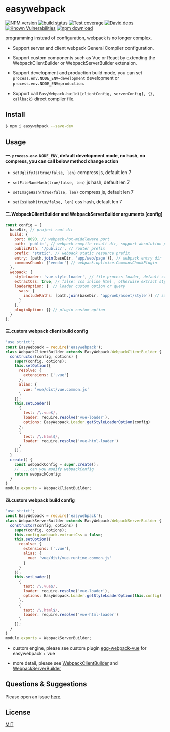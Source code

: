 # easywebpack

[![NPM version][npm-image]][npm-url]
[![build status][travis-image]][travis-url]
[![Test coverage][codecov-image]][codecov-url]
[![David deps][david-image]][david-url]
[![Known Vulnerabilities][snyk-image]][snyk-url]
[![npm download][download-image]][download-url]

[npm-image]: https://img.shields.io/npm/v/easywebpack.svg?style=flat-square
[npm-url]: https://npmjs.org/package/easywebpack
[travis-image]: https://img.shields.io/travis/hubcarl/easywebpack.svg?style=flat-square
[travis-url]: https://travis-ci.org/hubcarl/easywebpack
[codecov-image]: https://img.shields.io/codecov/c/github/hubcarl/easywebpack.svg?style=flat-square
[codecov-url]: https://codecov.io/github/hubcarl/easywebpack?branch=master
[david-image]: https://img.shields.io/david/hubcarl/easywebpack.svg?style=flat-square
[david-url]: https://david-dm.org/hubcarl/easywebpack
[snyk-image]: https://snyk.io/test/npm/easywebpack/badge.svg?style=flat-square
[snyk-url]: https://snyk.io/test/npm/easywebpack
[download-image]: https://img.shields.io/npm/dm/easywebpack.svg?style=flat-square
[download-url]: https://npmjs.org/package/easywebpack

programming instead of configuration, webpack is no longer complex.

- Support server and client webpack General Compiler configuration.

- Support custom components such as Vue or React by extending the WebpackClientBuilder or WebpackServerBuilder extension.

- Support development and production build mode, you can set `process.env.NODE_ENV=development` development or `process.env.NODE_ENV=production`.

- Support call `EasyWebpack.build([clientConfig, serverConfig], {}, callback)` direct compiler file.


## Install

```bash
$ npm i easywebpack --save-dev
```

## Usage

#### 一. `process.env.NODE_ENV`, default development mode, no hash, no compress, you can call below method change action

- `setUglifyJs(true/false, len)`  compress js, default len 7

- `setFileNameHash(true/false, len)`  js hash, default len 7

- `setImageHash(true/false, len)`  compress js, default len 7

- `setCssHash(true/false, len)`  css hash, default len 7


#### 二.WebpackClientBuilder and WebpackServerBuilder arguments [config]

```js
const config = {
  baseDir, // project root dir
  build: {
    port: 8090, // webpack-hot-middleware port
    path: 'public', // webpack compile result dir, support absolution path
    publicPath: '/public/', // router prefix
    prefix: 'static', // webpack static resource prefix
    entry: [path.join(baseDir, 'app/web/page')], // webpack entry dir
    commonsChunk: ['vendor'] // webpack.optimize.CommonsChunkPlugin
  },
  webpack: {
    styleLoader: 'vue-style-loader', // file process loader, default style-loader
    extractCss: true, // false: css inline html , otherwise extract style in css file
    loaderOption: {  // loader custom option or query
      sass: {
        includePaths: [path.join(baseDir, 'app/web/asset/style')] // sass @import search dir
      }
    },
    pluginOption: {} // plugin custom option
  }
};
```

#### 三.custom webpack client build config

```js
'use strict';
const EasyWebpack = require('easywebpack');
class WebpackClientBuilder extends EasyWebpack.WebpackClientBuilder {
  constructor(config, options) {
    super(config, options);
    this.setOption({
      resolve: {
        extensions: ['.vue']
      },
      alias: {
        vue: 'vue/dist/vue.common.js'
      }
    });
    this.setLoader([
      {
        test: /\.vue$/,
        loader: require.resolve('vue-loader'),
        options: EasyWebpack.Loader.getStyleLoaderOption(config)
      },
      {
        test: /\.html$/,
        loader: require.resolve('vue-html-loader')
      }
    ]);
  }
  create() {
    const webpackConfig = super.create();
    // ....can you modify webpackConfig
    return webpackConfig;
  }
}
module.exports = WebpackClientBuilder;
```

#### 四.custom webpack build config

```js
'use strict';
const EasyWebpack = require('easywebpack');
class WebpackServerBuilder extends EasyWebpack.WebpackServerBuilder {
  constructor(config, options) {
    super(config, options);
    this.config.webpack.extractCss = false;
    this.setOption({
      resolve: {
        extensions: ['.vue'],
        alias: {
          vue: 'vue/dist/vue.runtime.common.js'
        }
      }
    });
    this.setLoader([
      {
        test: /\.vue$/,
        loader: require.resolve('vue-loader'),
        options: EasyWebpack.Loader.getStyleLoaderOption(this.config)
      },
      {
        test: /\.html$/,
        loader: require.resolve('vue-html-loader')
      }
    ]);
  }
}
module.exports = WebpackServerBuilder;
```

- custom engine, please see custom plugin [egg-webpack-vue](https://github.com/hubcarl/egg-webpack-vue) for easywebpack + vue

- more detail, please see [WebpackClientBuilder](https://github.com/hubcarl/easywebpack/clent) and [WebpackServerBuilder](https://github.com/hubcarl/easywebpack/clent)


## Questions & Suggestions

Please open an issue [here](https://github.com/hubcarl/easywebpack/issues).

## License

[MIT](LICENSE)